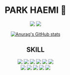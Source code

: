 <div align="center">
  
# PARK HAEMI 🐾

<a href="mailto:hmpark042@gmail.com"><img src="https://img.shields.io/badge/Gmail-EA4335?style=flat-square&logo=Gmail&logoColor=white&link=mailto:hmpark042@gmail.com"/></a> <a href="https://velog.io/@nyamnyam"><img src="https://img.shields.io/badge/Velog-20C997?style=flat-square&logo=Velog&logoColor=white&link=https://velog.io/@nyamnyam"/></a>
  
[![Anurag's GitHub stats](https://github-readme-stats.vercel.app/api?username=hm-park-dev&show_icons=true&theme=calm)
](https://github.com/anuraghazra/github-readme-stats)

  
## SKILL
  <img src="https://img.shields.io/badge/Java-007396?style=flat-square&logo=Java&logoColor=white"> 
  <img src="https://img.shields.io/badge/Spring-6DB33F?style=flat-square&logo=Spring&logoColor=white"/> 
  <img src="https://img.shields.io/badge/SpringBoot-6DB33F?style=flat-square&logo=SpringBoot&logoColor=white"/> 
  <img src="https://img.shields.io/badge/Python-3776AB?style=flat-square&logo=Python&logoColor=white">
  <img src="https://img.shields.io/badge/C++-00599C?style=flat-square&logo=C%2B%2B&logoColor=white"> 
  <img src="https://img.shields.io/badge/C-A8B9CC?style=flat-square&logo=C&logoColor=white">
  
  <br>
  <img src="https://img.shields.io/badge/VSCode-007ACC?style=flat-square&logo=VisualStudioCode&logoColor=white"> 
  <img src="https://img.shields.io/badge/IntelliJ-000000?style=flat-square&logo=IntelliJIDEA&logoColor=white"> 
  <img src="https://img.shields.io/badge/Eclipse-2C2255?style=flat-square&logo=EclipseIDE&logoColor=white"> 
  <img src="https://img.shields.io/badge/Github-181717?style=flat-square&logo=Github&logoColor=white"> 
  <img src="https://img.shields.io/badge/AmazonAWS-232F3E?style=flat-square&logo=AmazonAWS&logoColor=white">
</div>
